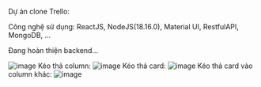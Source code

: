 Dự án clone Trello:

Công nghệ sử dụng: ReactJS, NodeJS(18.16.0), Material UI, RestfulAPI, MongoDB, ...

Đang hoàn thiện backend...

![image](https://github.com/user-attachments/assets/061f2620-b888-416c-a03b-ec2eda2ccfe2)
Kéo thả column:
![image](https://github.com/user-attachments/assets/dc7abe3f-ce95-4ed3-a764-754eb45dc8b7)
Kéo thả card:
![image](https://github.com/user-attachments/assets/c12ecaed-2e42-4776-a323-55ff871bc0ae)
Kéo thả card vào column khác:
![image](https://github.com/user-attachments/assets/91a8bd3b-beaf-48c4-8328-e8bbb4b7111c)




